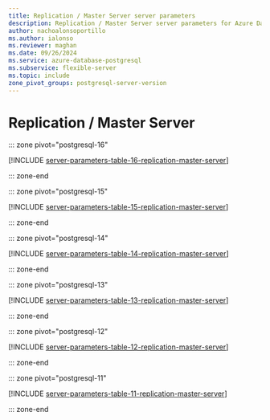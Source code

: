 ```yaml
---
title: Replication / Master Server server parameters
description: Replication / Master Server server parameters for Azure Database for PostgreSQL - Flexible Server.
author: nachoalonsoportillo
ms.author: ialonso
ms.reviewer: maghan
ms.date: 09/26/2024
ms.service: azure-database-postgresql
ms.subservice: flexible-server
ms.topic: include
zone_pivot_groups: postgresql-server-version
---
```

# Replication / Master Server


::: zone pivot="postgresql-16"

[!INCLUDE [server-parameters-table-16-replication-master-server](./includes/server-parameters-table-16-replication-master-server.md)]

::: zone-end


::: zone pivot="postgresql-15"

[!INCLUDE [server-parameters-table-15-replication-master-server](./includes/server-parameters-table-15-replication-master-server.md)]

::: zone-end


::: zone pivot="postgresql-14"

[!INCLUDE [server-parameters-table-14-replication-master-server](./includes/server-parameters-table-14-replication-master-server.md)]

::: zone-end


::: zone pivot="postgresql-13"

[!INCLUDE [server-parameters-table-13-replication-master-server](./includes/server-parameters-table-13-replication-master-server.md)]

::: zone-end


::: zone pivot="postgresql-12"

[!INCLUDE [server-parameters-table-12-replication-master-server](./includes/server-parameters-table-12-replication-master-server.md)]

::: zone-end


::: zone pivot="postgresql-11"

[!INCLUDE [server-parameters-table-11-replication-master-server](./includes/server-parameters-table-11-replication-master-server.md)]

::: zone-end


